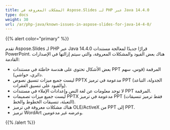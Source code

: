 ```yaml
---
title: المشكلات المعروفة في Aspose.Slides لـ PHP عبر Java 14.4.0
type: docs
weight: 30
url: /ar/php-java/known-issues-in-aspose-slides-for-java-14-4-0/
---
```


{{% alert color="primary" %}} 

تقدم Aspose.Slides لـ PHP عبر Java 14.4.0 قرارًا جديدًا لمعالجة مستندات PowerPoint. هناك بعض القيود والمشكلات المعروفة، والتي سيتم إزالتها في الإصدارات القادمة:

- بعض الأشكال تحتوي على هندسة خاطئة في مستندات PPT المرقمة (قوس، سهم دائري، حواشي).
- ليست جميع ميزات تنسيق نصوص PPTX مدعومة في ترميز PPT (الجدولة، التباعد والقيود على تنسيق الفقرات).
- لا توجد معلومات عن لغة النص وإعدادات الإملاء في مستندات PPT المرقمة.
- ليست جميع ميزات تصميمات PPTX مدعومة في ترميز PPT (فقط ترميز تنسيقات التعبئة، تنسيقات الخطوط والخط).
- هناك مشكلات معروفة في ترميز OLE/ActiveX من PPT إلى PPT.
- ترميز WordArt وعرضه غير مدعومين.

{{% /alert %}}